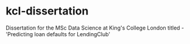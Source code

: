 # kcl-dissertation
Dissertation for the MSc Data Science at King's College London titled - 'Predicting loan defaults for LendingClub'
